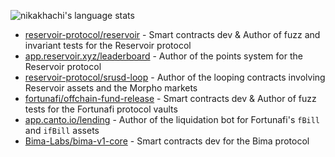 ![nikakhachi's language stats](https://github-readme-stats.vercel.app/api/top-langs/?username=nikakhachi&hide=HTML&`&langs_count=4&layout=compact)

- [reservoir-protocol/reservoir](https://github.com/reservoir-protocol/reservoir) - Smart contracts dev & Author of fuzz and invariant tests for the Reservoir protocol
- [app.reservoir.xyz/leaderboard](https://app.reservoir.xyz/leaderboard) - Author of the points system for the Reservoir protocol
- [reservoir-protocol/srusd-loop](https://github.com/reservoir-protocol/srusd-loop) - Author of the looping contracts involving Reservoir assets and the Morpho markets
- [fortunafi/offchain-fund-release](https://github.com/fortunafi/offchain-fund-release) - Smart contracts dev & Author of fuzz tests for the Fortunafi protocol vaults
- [app.canto.io/lending](https://app.canto.io/lending) - Author of the liquidation bot for Fortunafi's `fBill` and `ifBill` assets
- [Bima-Labs/bima-v1-core](https://github.com/Bima-Labs/bima-v1-core) - Smart contracts dev for the Bima protocol
